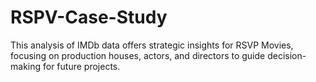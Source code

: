 # RSPV-Case-Study
This analysis of IMDb data offers strategic insights for RSVP Movies, focusing on production houses, actors,
and directors to guide decision-making for future projects.
